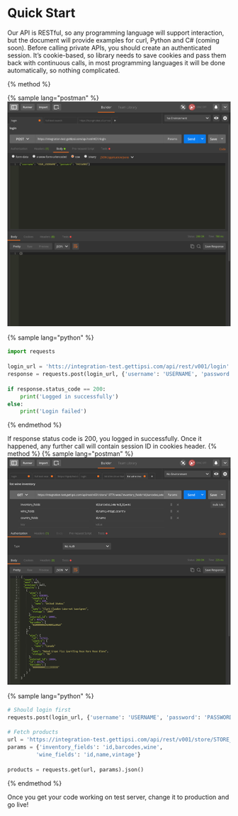 # Quick Start

Our API is RESTful, so any programming language will support interaction, but the document will provide examples for curl, Python and C# (coming soon).
Before calling private APIs, you should create an authenticated session. It’s cookie-based, so library needs to save cookies and pass them back with continuous calls, in most programming languages it will be done automatically, so nothing complicated.

{% method %}

{% sample lang="postman" %}
![](/assets/login.png)

{% sample lang="python" %}
```python
import requests

login_url = 'htts://integration-test.gettipsi.com/api/rest/v001/login'
response = requests.post(login_url, {'username': 'USERNAME', 'password': 'PASSWORD'})

if response.status_code == 200:
    print('Logged in successfully')
else:
    print('Login failed')        
```
{% endmethod %}

If response status code is 200, you logged in successfully. Once it happened, any further call will contain session ID in cookies header.
{% method %}
{% sample lang="postman" %}
![](/assets/list-wine-inventory.png)

{% sample lang="python" %}
```python
# Should login first
requests.post(login_url, {'username': 'USERNAME', 'password': 'PASSWORD'})

# Fetch products
url = 'https://integration-test.gettipsi.com/api/rest/v001/store/STORE_ID/wine'
params = {'inventory_fields': 'id,barcodes,wine',
         'wine_fields': 'id,name,vintage'}
         
products = requests.get(url, params).json()
```
{% endmethod %}

Once you get your code working on test server, change it to production and go live!